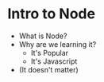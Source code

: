# Intro to Node

* What is Node?
* Why are we learning it?
    * It's Popular
    * It's Javascript
* (It doesn't matter)
